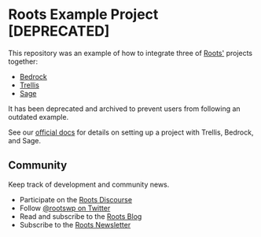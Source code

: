 # Roots Example Project [DEPRECATED]

This repository was an example of how to integrate three of [Roots'](https://roots.io/) projects together:

* [Bedrock](https://github.com/roots/bedrock)
* [Trellis](https://roots.io/trellis/)
* [Sage](https://roots.io/sage/)

It has been deprecated and archived to prevent users from following an outdated example.

See our [official docs](https://docs.roots.io/trellis) for details on setting up a project with Trellis, Bedrock, and Sage.

## Community

Keep track of development and community news.

* Participate on the [Roots Discourse](https://discourse.roots.io/)
* Follow [@rootswp on Twitter](https://twitter.com/rootswp)
* Read and subscribe to the [Roots Blog](https://roots.io/blog/)
* Subscribe to the [Roots Newsletter](https://roots.io/subscribe/)

